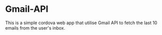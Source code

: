 # Gmail-API
This is a simple cordova web app that utilise Gmail API to fetch the last 10 emails from the user's inbox.
